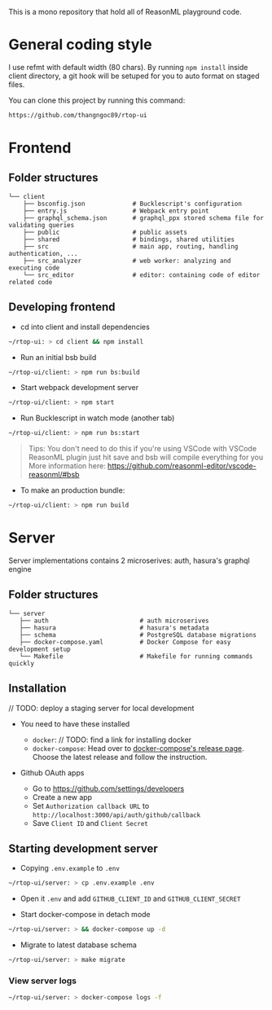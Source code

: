 This is a mono repository that hold all of ReasonML playground code.

# General coding style

I use refmt with default width (80 chars). By running `npm install` inside client directory, a git hook will be setuped for you to auto format on staged files.

You can clone this project by running this command:

```sh
https://github.com/thangngoc89/rtop-ui
```

# Frontend

## Folder structures

```
└── client
    ├── bsconfig.json             # Bucklescript's configuration
    ├── entry.js                  # Webpack entry point
    ├── graphql_schema.json       # graphql_ppx stored schema file for validating queries
    ├── public                    # public assets
    ├── shared                    # bindings, shared utilities
    ├── src                       # main app, routing, handling authentication, ...
    ├── src_analyzer              # web worker: analyzing and executing code
    └── src_editor                # editor: containing code of editor related code
```

## Developing frontend

- cd into client and install dependencies

```sh
~/rtop-ui: > cd client && npm install
```

- Run an initial bsb build

```sh
~/rtop-ui/client: > npm run bs:build
```

- Start webpack development server

```sh
~/rtop-ui/client: > npm start
```

- Run Bucklescript in watch mode (another tab)

```sh
~/rtop-ui/client: > npm run bs:start
```

> Tips: You don't need to do this if you're using VSCode with VSCode ReasonML plugin
> just hit save and bsb will compile everything for you
> More information here: https://github.com/reasonml-editor/vscode-reasonml/#bsb

- To make an production bundle:

```sh
~/rtop-ui/client: > npm run build
```

# Server

Server implementations contains 2 microserives: auth, hasura's graphql engine

## Folder structures

```
└── server
   ├── auth                         # auth microserives
   ├── hasura                       # hasura's metadata
   ├── schema                       # PostgreSQL database migrations
   ├── docker-compose.yaml          # Docker Compose for easy development setup
   └── Makefile                     # Makefile for running commands quickly
```

## Installation

// TODO: deploy a staging server for local development

- You need to have these installed

  - `docker`: // TODO: find a link for installing docker
  - `docker-compose`: Head over to [docker-compose's release page](https://github.com/docker/compose/releases). Choose the latest release and follow the instruction.

- Github OAuth apps

  - Go to https://github.com/settings/developers
  - Create a new app
  - Set `Authorization callback URL` to `http://localhost:3000/api/auth/github/callback`
  - Save `Client ID` and `Client Secret`

## Starting development server

- Copying `.env.example` to `.env`

```sh
~/rtop-ui/server: > cp .env.example .env
```

- Open it `.env` and add `GITHUB_CLIENT_ID` and `GITHUB_CLIENT_SECRET`

- Start docker-compose in detach mode

```sh
~/rtop-ui/server: > && docker-compose up -d
```

- Migrate to latest database schema

```sh
~/rtop-ui/server: > make migrate
```

### View server logs

```sh
~/rtop-ui/server: > docker-compose logs -f
```
